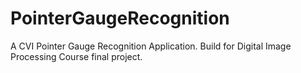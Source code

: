 # PointerGaugeRecognition
 A CVI Pointer Gauge Recognition Application. Build for Digital Image Processing Course final project.
